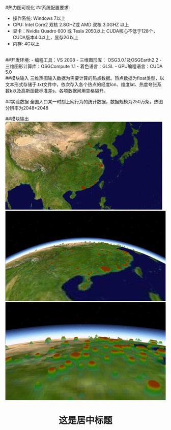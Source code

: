 #热力图可视化
##系统配置要求:
- 操作系统:  Windows 7以上
- CPU: Intel Core2 双核 2.8GHZ或 AMD 双核 3.0GHZ 以上
- 显卡：Nvidia Quadro 600 或 Tesla 2050以上 CUDA核心不低于128个，CUDA版本4.0以上，显存2G以上
- 内存: 4G以上

<br>
##开发环境:
- 编程工具：VS 2008
- 三维图形库： OSG3.0.1及OSGEarth2.2
- 三维图形计算库：OSGCompute 1.1
- 着色语言：GLSL
- GPU编程语言：CUDA 5.0

<br>
##模块输入
三维热图输入数据为需要计算的热点数据。热点数据为float类型，以文本形式存储于.txt文件中，依次存入各个热点的经度lon、维度lat、热度夸张系数k以及高斯函数标准差s，各项数据间用空格隔开。

##实验数据
全国人口某一时刻上网行为的统计数据，数据规模为250万条，热图分辨率为2048*2048

##模块输出
![](pic/1.gif) 
![](pic/2.gif) 
![](pic/3.gif) 
<h1 align = "center">这是居中标题</h1>
